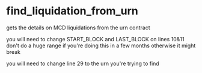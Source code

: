 # find_liquidation_from_urn
gets the details on MCD liquidations from the urn contract


you will need to change START_BLOCK and LAST_BLOCK on lines 10&11
don't do a huge range if you're doing this in a few months otherwise it might break

you will need to change line 29 to the urn you're trying to find


